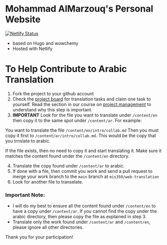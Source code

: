 # Mohammad AlMarzouq's Personal Website

[![Netlify Status](https://api.netlify.com/api/v1/badges/6c880946-9fa1-4e1f-ae9f-10fbf98f47d1/deploy-status)](https://app.netlify.com/sites/malmarz/deploys)

- based on Hugo and wowchemy
- Hosted with Netlify

# To Help Contribute to Arabic Translation

1. Fork the project to your github account
2. Check the [project board](https://github.com/mis350/website-translation/projects/1) for translation tasks and claim one task to yourself. Read the section in our course on [project management](https://malmarz.netlify.app/en/courses/350/intro/proj-mgt/) to understand why this step is important.
3. **IMPORTANT** Look for the file you want to translate under `/content/en` then copy it to the same spot under `/content/ar`. For example:

You want to translate the file `/content/en/intro/collab.md`
Then you must copy it first to `/content/ar/intro/collab.md`. This would be the copy that you trnslate to arabic.

If the file exists, then no need to copy it and start translating it. Make sure it matches the content found under the `/content/en` directory.

4. Translate the copy found under `/content/ar` to arabic.
5. If done with a file, then commit you work and send a pull request to merge your work branch to the `main` branch at `mis350/web-translation`
6. Look for another file to transelate.

### Important Note:
- I will do my best to ensure all the content found under `/content/en` to have a copy under `/content/ar`. If you cannot find the copy under the arabic directory, then please copy the file as explained in step 3. 
- Translate only the work found under `/content/ar` and `/content/en`, please ignore all other directories.

Thank you for your participation!

